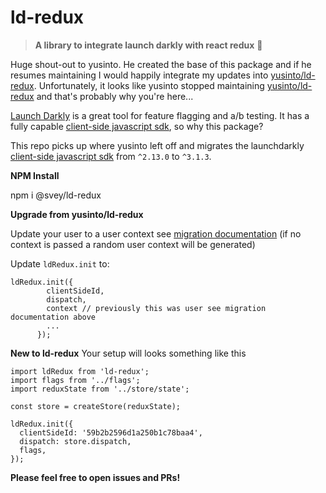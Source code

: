 # ld-redux

> **A library to integrate launch darkly with react redux** :clap:

Huge shout-out to yusinto. He created the base of this package and if he resumes maintaining I would happily integrate my updates into [yusinto/ld-redux](https://github.com/yusinto/ld-redux). Unfortunately, it looks like yusinto stopped maintaining [yusinto/ld-redux](https://github.com/yusinto/ld-redux) and that's probably why you're here...

[Launch Darkly](https://launchdarkly.com/faq.html) is a great tool for feature flagging and a/b testing. It has a fully capable [client-side javascript sdk](https://github.com/launchdarkly/js-client), so why this package?

 This repo picks up where yusinto left off and migrates the launchdarkly [client-side javascript sdk](https://github.com/launchdarkly/js-client) from `^2.13.0` to `^3.1.3`.

 **NPM Install**

 npm i @svey/ld-redux

**Upgrade from yusinto/ld-redux**

Update your user to a user context see [migration documentation](https://docs.launchdarkly.com/sdk/client-side/javascript/migration-2-to-3#understanding-differences-between-users-and-contexts) (if no context is passed a random user context will be generated)

Update `ldRedux.init` to:

```
ldRedux.init({
        clientSideId,
        dispatch,
        context // previously this was user see migration documentation above
        ...
      });
```

**New to ld-redux**
Your setup will looks something like this

```
import ldRedux from 'ld-redux';
import flags from '../flags';
import reduxState from '../store/state';

const store = createStore(reduxState);

ldRedux.init({
  clientSideId: '59b2b2596d1a250b1c78baa4',
  dispatch: store.dispatch,
  flags,
});
```

**Please feel free to open issues and PRs!**


